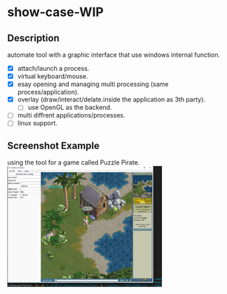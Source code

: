 # show-case-WIP
## Description

automate tool with a graphic interface that use windows internal function.
- [x] attach/launch a process.
- [x] virtual keyboard/mouse.
- [x] esay opening and managing multi processing (same process/application).
- [x] overlay (draw/interact/delate.inside the application as 3th party). 
  - [ ] use OpenGL as the backend.
- [ ] multi diffrent applications/processes.
- [ ] linux support.

## Screenshot Example
using the tool for a game called Puzzle Pirate.
<img src="show_case_img.png" width="70%" height="50%" />

